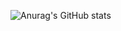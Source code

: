![Anurag's GitHub stats](https://github-readme-stats.vercel.app/api?username=hsh0517&&show_icons=true&theme=synthwave)
